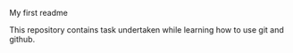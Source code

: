 My first readme

This repository contains task undertaken while learning how to use git and github.
